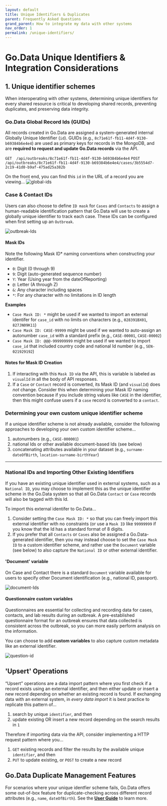 ```yaml
---
layout: default
title: Unique Identifiers & Duplicates
parent: Frequently Asked Questions
grand_parent: How to integrate my data with other systems
nav_order: 1
permalink: /unique-identifiers/
---
```

# Go.Data Unique Identifiers & Integration Considerations
## 1. Unique identifier schemes
When interoperating with other systems, determining unique identifiers for every shared resource is critical to developing shared records, preventing duplicates, and preserving data integrity. 

### Go.Data Global Record Ids (GUIDs)
All records created in Go.Data are assigned a system-generated internal Globally Unique Identifier (`id`). 
GUIDs (e.g., `8c71e61f-fb11-4d4f-9130-b69384b6e4e4`) are used as primary
keys for records in the MongoDB, and are **required to request and update Go.Data records** via the API.

`GET  /api/outbreaks/8c71e61f-fb11-4d4f-9130-b69384b6e4e4`
`POST  /api/outbreaks/8c71e61f-fb11-4d4f-9130-b69384b6e4e4/cases/3b5554d7-2c19-41d0-b9af-475ad25a382b`

On the front end, you can find this `id` in the URL of a record you are viewing...
![global-ids](../assets/godata-ids-outbreak.png)

### Case & Contact IDs
Users can also choose to define `ID mask` for `Cases` and `Contacts` to assign a human-readable identification pattern that Go.Data will use to
create a globally unique identifier to track each case. These IDs can be configured when first setting up an `Outbreak`. 

![outbreak-Ids](../assets/godata-ids-mask.png)

#### Mask IDs
Note the following Mask ID* naming conventions when constructing your identifier. 
- `0`: Digit (0 through 9)
- `9`: Digit (auto-generated sequence number)
- `Y`: Year (Using year from the dateOfReporting)
- `@`: Letter (A through Z)
- `&`: Any character including spaces
- `*`: For any character with no limitations in ID length

**Examples**
- `Case Mask ID: *` might be used if we wanted to import an external identifer for `case_id` with no limits on characters (e.g., `028391BX01`, `827JN09K11`)
- `Case Mask ID: CASE-99999` might be used if we wanted to auto-assign an autonumber `case_id` with a standard prefix (e.g., `CASE-00001`, `CASE-00002`)
- `Case Mask ID: @@@-999999999` might be used if we wanted to import `case_id` that included country code and national Id number (e.g., `SEN-021929192`)

#### Notes for Mask ID Creation
1. If interacting with this `Mask ID` via the API, this is variable is labeled as `visualId` in all the body of API responses. 
2. If a `Case` or `Contact` record is converted, its Mask ID (and `visualId`) does _not_ change. Consider this when determining your Mask ID naming convention because if you include string values like `CASE` in the identifier, then this might confuse users if a `case` record is converted to a `contact`. 

### Determining your own custom unique identifier scheme
If a unique identifier scheme is not already available, consider the following approaches to developing your own custom identifier scheme...
1. autonumbers (e.g., `CASE-000001`)
2. national Ids or other available document-based Ids (see below)
3. concatenating attributes available in your dataset (e.g., `surname-dateOfBirth`, `location-surname-birthYear`)
___________________________

### National IDs and Importing Other Existing Identifiers
If you have an existing unique identifier used in external systems, such as a `National ID`, you may choose to implement this as the unique identifier scheme in the Go.Data system so that all Go.Data `Contact` or `Case` records will also be tagged with this Id.  

To import this external identifer to Go.Data...
1. Consider setting the `Case Mask ID: *` so that you can freely import this external identifier with no constraints (or use a `Mask ID` like `99999999` if you know that the Id has a standard format of 8 digits. 
2. If you prefer that all `Contacts` or `Cases` also be assigned a Go.Data-generated identifier, then you may instead choose to set the `Case Mask ID` to a custom identifier scheme, and rather use the `Document` variable (see below) to also capture the `National ID` or other external identifier. 

#### 'Document' variable
On Case and Contact there is a standard `Document` variable available for users to specify other Document identification (e.g., national ID, passport). 

![document-Ids](../assets/document-Id.png)

#### Questionnaire custom variables
Questionnaires are essential for collecting and recording data for cases, contacts, and lab results
during an outbreak. A pre-established questionnaire format for an outbreak ensures that data
collected is consistent across the outbreak, so you can more easily perform analysis on the
information. 

You can choose to add **custom variables** to also capture custom metadata like an external identifier.  

![question-id](../assets/question-Id.png)


## 'Upsert' Operations
“Upsert” operations are a data import pattern where you first check if a record exists using an external identifier, and then 
either update or insert a new record dependng on whether an existing record is found. If exchanging data with an external system, in _every data import_ it is best practice to replicate this pattern of...
1. search by unique `identifier`, and then
2. update existing OR insert a new record depending on the search results in `1`

Therefore if importing data via the API, consider implementing a HTTP request pattern where you...
1. `GET` existing records and filter the results by the available unique `identifier`, and then 
2. `PUT` to update existing, or `POST` to create a new record

## Go.Data Duplicate Management Features
For scenarios where your unique identfier scheme fails, Go.Data offers some out-of-box feature for duplicate-checking across different 
record attributes (e.g., `name`, `dateOfBirth`). See the [**User Guide**](https://community-godata.who.int/page/documents) to learn more. 

